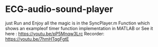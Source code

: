 # ECG-audio-sound-player
just Run and Enjoy 
all the magic is in the SyncPlayer.m Function which shows an exampleof timer function implementation in MATLAB 
or See it here : 
https://youtu.be/pP5Mnqw3Lrc 
Recorder: 
https://youtu.be/7hmHTqgFgtE

